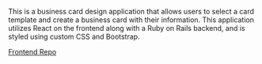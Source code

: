 This is a business card design application that allows users to select a card template and create a business card with their information. This application utilizes React on the frontend along with a Ruby on Rails backend, and is styled using custom CSS and Bootstrap.

[Frontend Repo](https://github.com/jlindner22/business-card-frontend)
